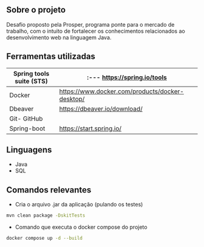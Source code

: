## Sobre o projeto 

Desafio proposto pela Prosper, programa ponte para o mercado de trabalho, com o intuito de fortalecer os conhecimentos 
relacionados ao desenvolvimento web na linguagem Java.

## Ferramentas utilizadas

| Spring tools suite (STS) | :--- https://spring.io/tools |
| ----------------------   |     ---          |
| Docker                   | https://www.docker.com/products/docker-desktop/ |
| Dbeaver                  | https://dbeaver.io/download/  |
| Git- GitHub       |               |
| Spring-boot | https://start.spring.io/ |


## Linguagens

  - Java
  - SQL

## Comandos relevantes 

- Cria o arquivo .jar da aplicação (pulando os testes)
 
```bash
mvn clean package -DskitTests
```
- Comando que executa o docker compose do projeto

```bash
docker compose up -d --build
```

